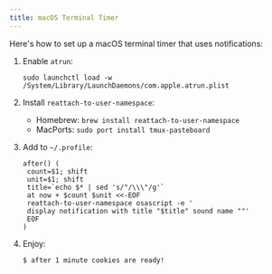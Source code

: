 ```yaml
---
title: macOS Terminal Timer
---
```


Here's how to set up a macOS terminal timer that uses notifications:

1. Enable `atrun`:

   ```shell
   sudo launchctl load -w /System/Library/LaunchDaemons/com.apple.atrun.plist
   ```

2. Install `reattach-to-user-namespace`:

    - Homebrew: `brew install reattach-to-user-namespace`
    - MacPorts: `sudo port install tmux-pasteboard`

3. Add to `~/.profile`:

   ```shell
   after() (
   	count=$1; shift
   	unit=$1; shift
   	title=`echo $* | sed 's/"/\\\"/g'`
   	at now + $count $unit <<-EOF
   	reattach-to-user-namespace osascript -e '
   	display notification with title "$title" sound name ""'
   	EOF
   )
   ```

4. Enjoy:

   ```terminal
   $ after 1 minute cookies are ready!
   ```
